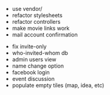 + use vendor/
+ refactor stylesheets
+ refactor controllers
+ make movie links work
+ mail account confirmation
- fix invite-only
- who-invited-whom db
- admin users view
- name change option
- facebook login
- event discussion
- populate empty tiles (map, idea, etc)
